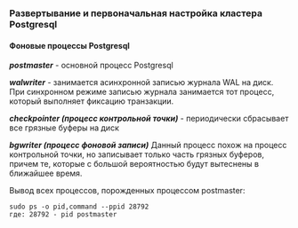 ### Развертывание и первоначальная настройка кластера Postgresql












#### Фоновые процессы Postgresql

***postmaster*** - основной процесс Postgresql

***walwriter*** - занимается асинхронной записью журнала WAL на диск. При синхронном режиме записью журнала занимается тот процесс, который выполняет фиксацию транзакции.

***checkpointer (процесс контрольной точки)*** - периодически сбрасывает все грязные буферы на диск

***bgwriter (процесс фоновой записи)*** Данный процесс похож на процесс контрольной точки, но записывает только часть грязных буферов, причем те, которые с большой вероятностью будут вытеснены в ближайшее время.


Вывод всех процессов, порожденных процессом postmaster:

    sudo ps -o pid,command --ppid 28792
    где: 28792 - pid postmaster
